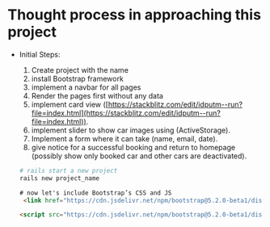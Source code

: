 # Thought process in approaching this project

- Initial Steps:
    1. Create project with the name
    2. install Bootstrap framework
    3. implement a navbar for all pages
    4. Render the pages first without any data
    5. implement card view ([https://stackblitz.com/edit/idputm--run?file=index.html](https://stackblitz.com/edit/idputm--run?file=index.html)).
    6. implement slider to show car images using (ActiveStorage).
    7. Implement a form where it can take (name, email, date).
    8. give notice for a successful booking and return to homepage (possibly show only booked car and other cars are deactivated).


    ```ruby
    # rails start a new project
    rails new project_name
    ```

    ```html
    # now let's include Bootstrap’s CSS and JS
     <link href="https://cdn.jsdelivr.net/npm/bootstrap@5.2.0-beta1/dist/css/bootstrap.min.css" rel="stylesheet" integrity="sha384-0evHe/X+R7YkIZDRvuzKMRqM+OrBnVFBL6DOitfPri4tjfHxaWutUpFmBp4vmVor" crossorigin="anonymous">

    <script src="https://cdn.jsdelivr.net/npm/bootstrap@5.2.0-beta1/dist/js/bootstrap.bundle.min.js" integrity="sha384-pprn3073KE6tl6bjs2QrFaJGz5/SUsLqktiwsUTF55Jfv3qYSDhgCecCxMW52nD2" crossorigin="anonymous"></script>

    ```
